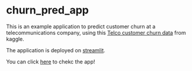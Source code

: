 # churn_pred_app

This is an example application to predict customer churn at a telecommunications company, using this [Telco customer churn data](https://www.kaggle.com/code/mechatronixs/telco-churn-prediction-feature-engineering-eda/data) from kaggle.

The application is deployed on [streamlit](https://streamlit.io/).

You can click [here](https://dnanad-churn-pred-app-prediction.streamlit.app) to chekc the app!
